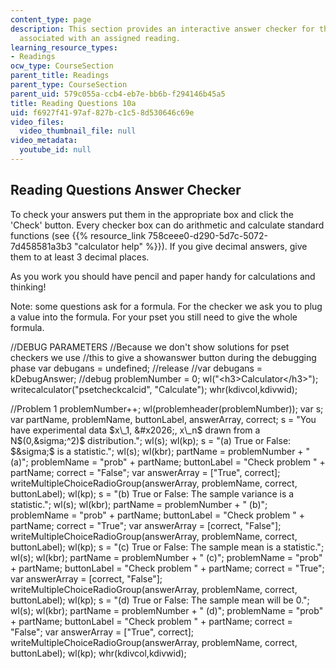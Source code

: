```yaml
---
content_type: page
description: This section provides an interactive answer checker for the reading questions
  associated with an assigned reading.
learning_resource_types:
- Readings
ocw_type: CourseSection
parent_title: Readings
parent_type: CourseSection
parent_uid: 579c055a-ccb4-eb7e-bb6b-f294146b45a5
title: Reading Questions 10a
uid: f6927f41-97af-827b-c1c5-8d530646c69e
video_files:
  video_thumbnail_file: null
video_metadata:
  youtube_id: null
---
```


Reading Questions Answer Checker
--------------------------------

To check your answers put them in the appropriate box and click the 'Check' button. Every checker box can do arithmetic and calculate standard functions (see {{% resource_link 758ceee0-d290-5d7c-5072-7d458581a3b3 "calculator help" %}}). If you give decimal answers, give them to at least 3 decimal places.

As you work you should have pencil and paper handy for calculations and thinking!

Note: some questions ask for a formula. For the checker we ask you to plug a value into the formula. For your pset you still need to give the whole formula.

//DEBUG PARAMETERS //Because we don't show solutions for pset checkers we use //this to give a showanswer button during the debugging phase var debugans = undefined; //release //var debugans = kDebugAnswer; //debug problemNumber = 0; wl("\<h3>Calculator\</h3>"); writecalculator("psetcheckcalcid", "Calculate"); whr(kdivcol,kdivwid);

//Problem 1 problemNumber++; wl(problemheader(problemNumber)); var s; var partName, problemName, buttonLabel, answerArray, correct; s = "You have experimental data $x\_1, &#x2026;, x\_n$ drawn from a N$(0,&sigma;^2)$ distribution."; wl(s); wl(kp); s = "(a) True or False: $&sigma;$ is a statistic."; wl(s); wl(kbr); partName = problemNumber + " (a)"; problemName = "prob" + partName; buttonLabel = "Check problem " + partName; correct = "False"; var answerArray = \["True", correct\]; writeMultipleChoiceRadioGroup(answerArray, problemName, correct, buttonLabel); wl(kp); s = "(b) True or False: The sample variance is a statistic."; wl(s); wl(kbr); partName = problemNumber + " (b)"; problemName = "prob" + partName; buttonLabel = "Check problem " + partName; correct = "True"; var answerArray = \[correct, "False"\]; writeMultipleChoiceRadioGroup(answerArray, problemName, correct, buttonLabel); wl(kp); s = "(c) True or False: The sample mean is a statistic."; wl(s); wl(kbr); partName = problemNumber + " (c)"; problemName = "prob" + partName; buttonLabel = "Check problem " + partName; correct = "True"; var answerArray = \[correct, "False"\]; writeMultipleChoiceRadioGroup(answerArray, problemName, correct, buttonLabel); wl(kp); s = "(d) True or False: The sample mean will be 0."; wl(s); wl(kbr); partName = problemNumber + " (d)"; problemName = "prob" + partName; buttonLabel = "Check problem " + partName; correct = "False"; var answerArray = \["True", correct\]; writeMultipleChoiceRadioGroup(answerArray, problemName, correct, buttonLabel); wl(kp); whr(kdivcol,kdivwid);